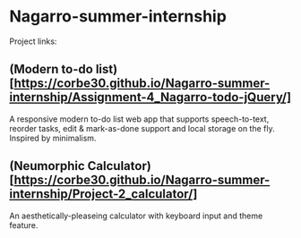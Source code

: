 # Nagarro-summer-internship

Project links:
## (Modern to-do list)[https://corbe30.github.io/Nagarro-summer-internship/Assignment-4_Nagarro-todo-jQuery/]
A responsive modern to-do list web app that supports speech-to-text, reorder tasks, edit & mark-as-done support and local storage on the fly. Inspired by minimalism.

## (Neumorphic Calculator)[https://corbe30.github.io/Nagarro-summer-internship/Project-2_calculator/]
An aesthetically-pleaseing calculator with keyboard input and theme feature.
